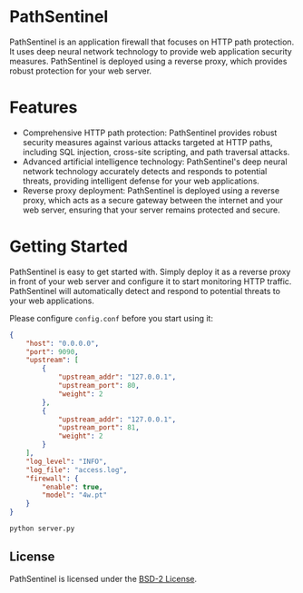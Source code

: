# PathSentinel

PathSentinel is an application firewall that focuses on HTTP path protection. It uses deep neural network technology to provide web application security measures. PathSentinel is deployed using a reverse proxy, which provides robust protection for your web server.

# Features

-   Comprehensive HTTP path protection: PathSentinel provides robust security measures against various attacks targeted at HTTP paths, including SQL injection, cross-site scripting, and path traversal attacks.
-   Advanced artificial intelligence technology: PathSentinel's deep neural network technology accurately detects and responds to potential threats, providing intelligent defense for your web applications.
-   Reverse proxy deployment: PathSentinel is deployed using a reverse proxy, which acts as a secure gateway between the internet and your web server, ensuring that your server remains protected and secure.

# Getting Started

PathSentinel is easy to get started with. Simply deploy it as a reverse proxy in front of your web server and configure it to start monitoring HTTP traffic. PathSentinel will automatically detect and respond to potential threats to your web applications.

Please configure `config.conf` before you start using it:
```json
{
    "host": "0.0.0.0",
    "port": 9090,
    "upstream": [
        {
            "upstream_addr": "127.0.0.1",
            "upstream_port": 80,
            "weight": 2
        },
        {
            "upstream_addr": "127.0.0.1",
            "upstream_port": 81,
            "weight": 2
        }
    ],
    "log_level": "INFO",
    "log_file": "access.log",
    "firewall": {
        "enable": true,
        "model": "4w.pt"
    }
}
```

```bash
python server.py
```

## License

PathSentinel is licensed under the [BSD-2 License](./LICENSE).